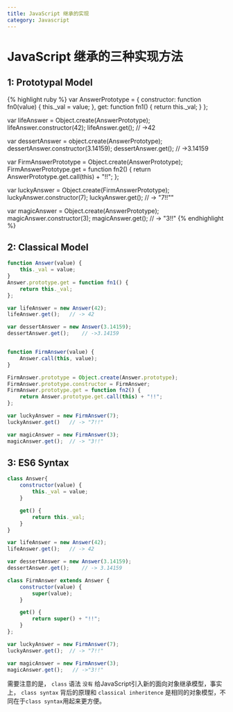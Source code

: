 ```yaml
---
title: JavaScript 继承的实现
category: Javascript
---
```

# JavaScript 继承的三种实现方法

## 1: Prototypal Model

{% highlight ruby %}
var AnswerPrototype = {
    constructor: function fn0(value) {
        this._val = value;
    },
    get: function fn1() {
        return this._val;
    }
};

var lifeAnswer = Object.create(AnswerPrototype);
lifeAnswer.constructor(42);
lifeAnswer.get();   // ->42

var dessertAnswer = object.create(AnswerPrototype);
dessertAnswer.constructor(3.14159);
dessertAnswer.get();    // ->3.14159


var FirmAnswerPrototype = Object.create(AnswerPrototype);
FirmAnswerPrototype.get = function fn2() {
    return AnswerPrototype.get.call(this) + "!!";
};

var luckyAnswer = Object.create(FirmAnswerPrototype);
luckyAnswer.constructor(7);
luckyAnswer.get();  // -> "7!!""

var magicAnswer = Object.create(AnswerPrototype);
magicAnswer.constructor(3);
magicAnswer.get();  // -> "3!!"
{% endhighlight %}

## 2: Classical Model

```javascript
function Answer(value) {
    this._val = value;
}
Answer.prototype.get = function fn1() {
    return this._val;
};

var lifeAnswer = new Answer(42);
lifeAnswer.get();   // -> 42

var dessertAnswer = new Answer(3.14159);
dessertAnswer.get();    // ->3.14159


function FirmAnswer(value) {
    Answer.call(this, value);
}

FirmAnswer.prototype = Object.create(Answer.prototype);
FirmAnswer.prototype.constructor = FirmAnswer;
FirmAnswer.prototype.get = function fn2() {
    return Answer.prototype.get.call(this) + "!!";
};

var luckyAnswer = new FirmAnswer(7);
luckyAnswer.get()   // -> "7!!"

var magicAnswer = new FirmAnswer(3);
magicAnswer.get();  // -> "3!!"
```

## 3: ES6 Syntax

```javascript
class Answer{
    constructor(value) {
        this._val = value;
    }

    get() {
        return this._val;
    }
}

var lifeAnswer = new Answer(42);
lifeAnswer.get();   // -> 42

var dessertAnswer = new Answer(3.14159);
dessertAnswer.get();    // -> 3.14159

class FirmAnswer extends Answer {
    constructor(value) {
        super(value);
    }

    get() {
        return super() + "!!";
    }
};

var luckyAnswer = new FirmAnswer(7);
luckyAnswer.get();  // -> "7!!"

var magicAnswer = new FirmAnswer(3);
magicAnswer.get();   // ->"3!!"
```

需要注意的是， `class` 语法 `没有` 给JavaScript引入新的面向对象继承模型，事实上， `class syntax` 背后的原理和 `classical inheritence` 是相同的对象模型，不同在于`class syntax`用起来更方便。